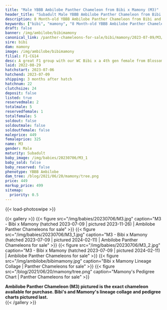 ```yaml
---
title: "Male YBBB Ambilobe Panther Chameleon from Bibi x Mamony (M3)"
header_title: "Subadult Male YBBB Ambilobe Panther Chameleon from Bibi x Mamony | M3"
description: 8 Month-old YBBB Ambilobe Panther Chameleon from Bibi and Mamony. A great F1 group with our WC Bibi x a 4th gen female from Blossom x Amarillo. We've included sire and dam dendrograms if available, but you can view our Bibi or Mamony breeder pages for more information.
keywords: ["bibi", "mamony", "8 Month-old YBBB Ambilobe Panther Chameleon", "baby chameleons for sale", "buy panther chameleon", "panther for sale", "ambilobe panther chameleons for sale", "ambilobe panther chameleon for sale"]
draft: false
banner: /img/ambilobe/bibimamony
canonical_link: /panther-chameleons-for-sale/bibi/mamony/2023-07-09/M3/
sire: bibi
dam: mamony
image: /img/ambilobe/bibimamony
filial: F1-CG14
desc: A great F1 group with our WC Bibi x a 4th gen female from Blossom x Amarillo.
laid: 2022-08-29
hatchstart: 2023-07-06
hatchend: 2023-07-09
shipping: 3 months after hatch
hatchnum: 22
clutchsize: 24
deposit: false
listed: true
reservedmale: 2
totalmale: 5
reservedfemale: 1
totalfemale: 5
soldout: false
soldoutmale: false
soldoutfemale: false
maleprice: 449
femaleprice: 325
name: M3
gender: Male
maturity: Subadult
baby_image: /img/babies/20230706/M3_1
baby_sold: false
baby_reserved: false
phenotype: YBBB Ambilobe
dam_tree: /blog/2021/06/20/mamony/tree.png
price: 449
markup_price: 499
sitemap: 
  priority: 0.5
---
```


{{< load-photoswipe >}}

{{< gallery >}}
  {{< figure src="/img/babies/20230706/M3.jpg" caption="M3 - Bibi x Mamony (hatched 2023-07-09 | pictured 2023-11-26) | Ambilobe Panther Chameleons for sale" >}}
  {{< figure src="/img/babies/20230706/M3_1.jpg" caption="M3 - Bibi x Mamony (hatched 2023-07-09 | pictured 2024-02-11) | Ambilobe Panther Chameleons for sale" >}}
  {{< figure src="/img/babies/20230706/M3_2.jpg" caption="M3 - Bibi x Mamony (hatched 2023-07-09 | pictured 2024-02-11) | Ambilobe Panther Chameleons for sale" >}}
  {{< figure src="/img/ambilobe/bibimamony.jpg" caption="Bibi x Mamony Lineage Collage | Panther Chameleons for sale" >}}
  {{< figure src="/blog/2021/06/20/mamony/tree.png" caption="Mamony's Pedigree Chart | Panther Chameleons for sale" >}}
  <figcaption itemprop="description"><strong>Ambilobe Panther Chameleon (M3) pictured is the exact chameleon available for purchase. Bibi's and Mamony's lineage collage and pedigree charts pictured last.</strong></figcaption>
{{< /gallery >}}
